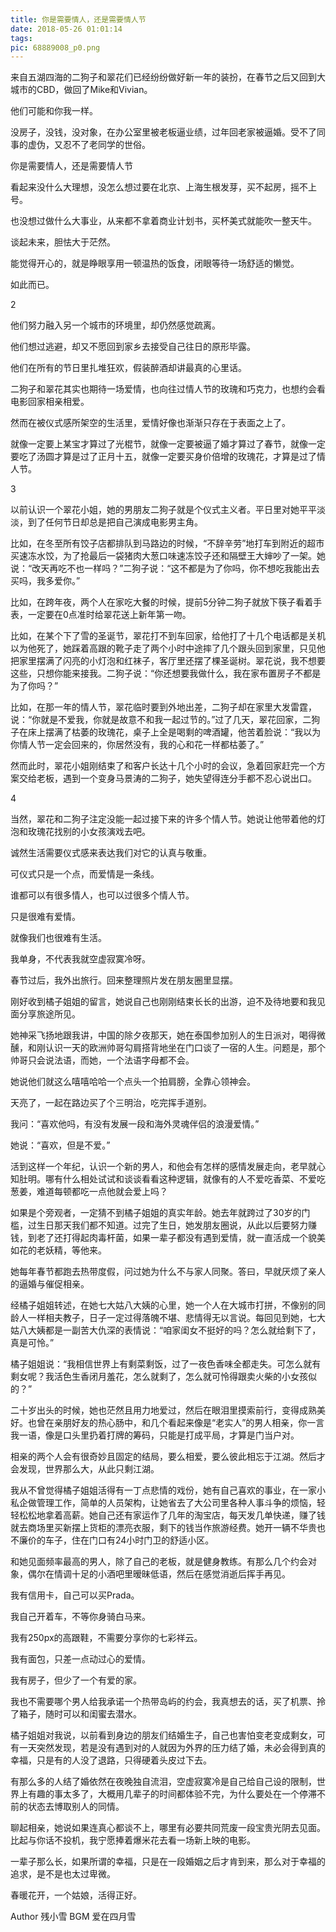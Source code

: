 ```yaml
---
title: 你是需要情人，还是需要情人节
date: 2018-05-26 01:01:14
tags:
pic: 68889008_p0.png
---
```

来自五湖四海的二狗子和翠花们已经纷纷做好新一年的装扮，在春节之后又回到大城市的CBD，做回了Mike和Vivian。

他们可能和你我一样。

没房子，没钱，没对象，在办公室里被老板逼业绩，过年回老家被逼婚。受不了同事的虚伪，又忍不了老同学的世俗。

你是需要情人，还是需要情人节

看起来没什么大理想，没怎么想过要在北京、上海生根发芽，买不起房，摇不上号。

也没想过做什么大事业，从来都不拿着商业计划书，买杯美式就能吹一整天牛。

谈起未来，胆怯大于茫然。

能觉得开心的，就是睁眼享用一顿温热的饭食，闭眼等待一场舒适的懒觉。

如此而已。

2

他们努力融入另一个城市的环境里，却仍然感觉疏离。

他们想过逃避，却又不愿回到家乡去接受自己往日的原形毕露。

他们在所有的节日里扎堆狂欢，假装醉酒却讲最真的心里话。

二狗子和翠花其实也期待一场爱情，也向往过情人节的玫瑰和巧克力，也想约会看电影回家相亲相爱。

然而在被仪式感所架空的生活里，爱情好像也渐渐只存在于表面之上了。

就像一定要上某宝才算过了光棍节，就像一定要被逼了婚才算过了春节，就像一定要吃了汤圆才算是过了正月十五，就像一定要买身价倍增的玫瑰花，才算是过了情人节。

3

以前认识一个翠花小姐，她的男朋友二狗子就是个仪式主义者。平日里对她平平淡淡，到了任何节日却总是把自己演成电影男主角。

比如，在冬至所有饺子店都排队到马路边的时候，“不辞辛劳”地打车到附近的超市买速冻水饺，为了抢最后一袋猪肉大葱口味速冻饺子还和隔壁王大婶吵了一架。她说：“改天再吃不也一样吗？”二狗子说：“这不都是为了你吗，你不想吃我能出去买吗，我多爱你。”

比如，在跨年夜，两个人在家吃大餐的时候，提前5分钟二狗子就放下筷子看着手表，一定要在0点准时给翠花送上新年第一吻。

比如，在某个下了雪的圣诞节，翠花打不到车回家，给他打了十几个电话都是关机以为他死了，她踩着高跟的靴子走了两个小时中途摔了几个跟头回到家里，只见他把家里摆满了闪亮的小灯泡和红袜子，客厅里还摆了棵圣诞树。翠花说，我不想要这些，只想你能来接我。二狗子说：“你还想要我做什么，我在家布置房子不都是为了你吗？”

比如，在那一年的情人节，翠花临时要到外地出差，二狗子却在家里大发雷霆，说：“你就是不爱我，你就是故意不和我一起过节的。”过了几天，翠花回家，二狗子在床上摆满了枯萎的玫瑰花，桌子上全是喝剩的啤酒罐，他苦着脸说：“我以为你情人节一定会回来的，你居然没有，我的心和花一样都枯萎了。”

然而此时，翠花小姐刚结束了和客户长达十几个小时的会议，急着回家赶完一个方案交给老板，遇到一个变身马景涛的二狗子，她失望得连分手都不忍心说出口。

4

当然，翠花和二狗子注定没能一起过接下来的许多个情人节。她说让他带着他的灯泡和玫瑰花找别的小女孩演戏去吧。

诚然生活需要仪式感来表达我们对它的认真与敬重。

可仪式只是一个点，而爱情是一条线。

谁都可以有很多情人，也可以过很多个情人节。

只是很难有爱情。

就像我们也很难有生活。

我单身，不代表我就空虚寂寞冷呀。

春节过后，我外出旅行。回来整理照片发在朋友圈里显摆。

刚好收到橘子姐姐的留言，她说自己也刚刚结束长长的出游，迫不及待地要和我见面分享旅途所见。

她神采飞扬地跟我讲，中国的除夕夜那天，她在泰国参加别人的生日派对，喝得微醺，和刚认识一天的欧洲帅哥勾肩搭背地坐在门口谈了一宿的人生。问题是，那个帅哥只会说法语，而她，一个法语字母都不会。

她说他们就这么嘻嘻哈哈一个点头一个拍肩膀，全靠心领神会。

天亮了，一起在路边买了个三明治，吃完挥手道别。

我问：“喜欢他吗，有没有发展一段和海外灵魂伴侣的浪漫爱情。”

她说：“喜欢，但是不爱。”

活到这样一个年纪，认识一个新的男人，和他会有怎样的感情发展走向，老早就心知肚明。哪有什么相处试试和谈谈看看这种逻辑，就像有的人不爱吃香菜、不爱吃葱姜，难道每顿都吃一点他就会爱上吗？

如果是个旁观者，一定猜不到橘子姐姐的真实年龄。她去年就跨过了30岁的门槛，过生日那天我们都不知道。过完了生日，她发朋友圈说，从此以后要努力赚钱，到老了还打得起肉毒杆菌，如果一辈子都没有遇到爱情，就一直活成一个貌美如花的老妖精，等他来。

她每年春节都跑去热带度假，问过她为什么不与家人同聚。答曰，早就厌烦了亲人的逼婚与催促相亲。

经橘子姐姐转述，在她七大姑八大姨的心里，她一个人在大城市打拼，不像别的同龄人一样相夫教子，日子一定过得落魄不堪、悲情得无以言说。每回见到她，七大姑八大姨都是一副苦大仇深的表情说：“咱家闺女不挺好的吗？怎么就给剩下了，真是可怜。”

橘子姐姐说：“我相信世界上有剩菜剩饭，过了一夜色香味全都走失。可怎么就有剩女呢？我活色生香闭月羞花，怎么就剩了，怎么就可怜得跟卖火柴的小女孩似的？”

二十岁出头的时候，她也茫然且用力地爱过，然后在眼泪里摸索前行，变得成熟美好。也曾在亲朋好友的热心肠中，和几个看起来像是“老实人”的男人相亲，你一言我一语，像是口头里扔着打牌的筹码，只能是打成平局，才算是门当户对。

相亲的两个人会有很奇妙且固定的结局，要么相爱，要么彼此相忘于江湖。然后才会发现，世界那么大，从此只剩江湖。

我从不曾觉得橘子姐姐活得有一丁点悲情的戏份，她有自己喜欢的事业，在一家小私企做管理工作，简单的人员架构，让她省去了大公司里各种人事斗争的烦恼，轻轻松松地拿着高薪。她自己还有家运作了几年的淘宝店，每天发几单快递，赚了钱就去商场里买新摆上货柜的漂亮衣服，剩下的钱当作旅游经费。她开一辆不华贵也不廉价的车子，住在门口有24小时门卫的舒适小区。

和她见面频率最高的男人，除了自己的老板，就是健身教练。有那么几个约会对象，偶尔在情调十足的小酒吧里暧昧低语，然后在感觉消逝后挥手再见。

我有信用卡，自己可以买Prada。

我自己开着车，不等你身骑白马来。

我有250px的高跟鞋，不需要分享你的七彩祥云。

我有面包，只差一点动过心的爱情。

我有房子，但少了一个有爱的家。

我也不需要哪个男人给我承诺一个热带岛屿的约会，我真想去的话，买了机票、拎了箱子，随时可以和闺蜜去潜水。

橘子姐姐对我说，以前看到身边的朋友们结婚生子，自己也害怕变老变成剩女，可有一天突然发现，若是没有遇到对的人就因为外界的压力结了婚，未必会得到真的幸福，只是有的人没了退路，只得硬着头皮过下去。

有那么多的人结了婚依然在夜晚独自流泪，空虚寂寞冷是自己给自己设的限制，世界上有趣的事太多了，大概用几辈子的时间都体验不完，为什么要处在一个停滞不前的状态去博取别人的同情。

聊起相亲，她说如果连真心都谈不上，哪里有必要共同荒废一段宝贵光阴去见面。比起与你话不投机，我宁愿捧着爆米花去看一场新上映的电影。

一辈子那么长，如果所谓的幸福，只是在一段婚姻之后才肯到来，那么对于幸福的追求，是不是也太过卑微。

春暖花开，一个姑娘，活得正好。

Author 残小雪
BGM 爱在四月雪